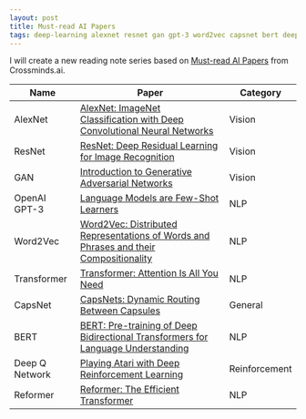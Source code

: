 ```yaml
---
layout: post
title: Must-read AI Papers
tags: deep-learning alexnet resnet gan gpt-3 word2vec capsnet bert deep-q reformer
---
```


I will create a new reading note series based on [Must-read AI Papers](https://crossminds.ai/playlist/6011f07becbeebc970a2ef20/?utm_campaign=41c4d93aa41f8b49&utm_medium=share) from Crossminds.ai.

| Name           | Paper                                                        | Category      |
| -------------- | ------------------------------------------------------------ | ------------- |
| AlexNet        | [AlexNet: ImageNet Classification with Deep Convolutional Neural Networks](https://proceedings.neurips.cc/paper/2012/hash/c399862d3b9d6b76c8436e924a68c45b-Abstract.html) | Vision        |
| ResNet         | [ResNet: Deep Residual Learning for Image Recognition](https://arxiv.org/abs/1512.03385) | Vision        |
| GAN            | [Introduction to Generative Adversarial Networks](https://arxiv.org/abs/1701.00160) | Vision        |
| OpenAI GPT-3   | [Language Models are Few-Shot Learners](https://proceedings.neurips.cc/paper/2020/file/1457c0d6bfcb4967418bfb8ac142f64a-Paper.pdf) | NLP           |
| Word2Vec       | [Word2Vec: Distributed Representations of Words and Phrases and their Compositionality](https://arxiv.org/abs/1310.4546) | NLP           |
| Transformer    | [Transformer: Attention Is All You Need](https://arxiv.org/abs/1706.03762) | NLP           |
| CapsNet        | [CapsNets: Dynamic Routing Between Capsules](https://arxiv.org/abs/1710.09829) | General       |
| BERT           | [BERT: Pre-training of Deep Bidirectional Transformers for Language Understanding](https://arxiv.org/abs/1810.04805) | NLP           |
| Deep Q Network | [Playing Atari with Deep Reinforcement Learning](https://arxiv.org/abs/1312.5602) | Reinforcement |
| Reformer       | [Reformer: The Efficient Transformer](https://arxiv.org/abs/2001.04451) | NLP           |

